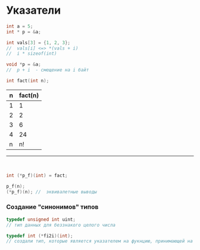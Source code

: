 # Указатели

```c
int a = 5;
int * p = &a;

int vals[3] = {1, 2, 3};
//  vals[i] <=> *(vals + i)
//  i * sizeof(int)
```

```c
void *p = &a;
//  p + i  - смещение на i байт
```

```c
int fact(int n);
```
n | fact(n)
--|--------
1 | 1
2 | 2
3 | 6
4 | 24
n | n!
---
<br>


```c
int (*p_f)(int) = fact;

p_f(n);
(*p_f)(n); //  эквивалетные выводы
```

### Создание "синонимов" типов
```c
typedef unsigned int uint;
// тип данных для беззнакого целого числа

typedef int (*fi2i)(int);
// создали тип, которые является указателем на фукнцию, принимающей на вхох число и возвращающей другое число
